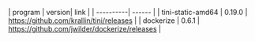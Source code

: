 | program   | version| link |
| ----------| ------ |
| tini-static-amd64      | 0.19.0 | https://github.com/krallin/tini/releases |
| dockerize | 0.6.1  | https://github.com/jwilder/dockerize/releases |
